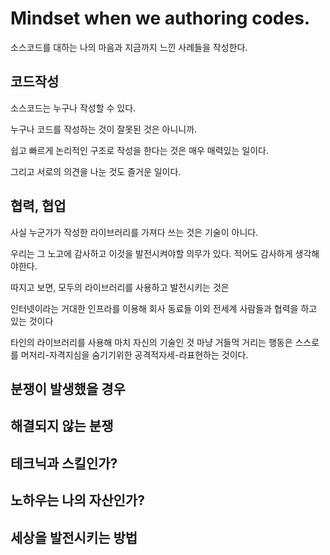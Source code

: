 Mindset when we authoring codes.
===

소스코드를 대하는 나의 마음과 지금까지 느낀 사례들을 작성한다.

## 코드작성

소스코드는 누구나 작성할 수 있다.

누구나 코드를 작성하는 것이 잘못된 것은 아니니까.

쉽고 빠르게 논리적인 구조로 작성을 한다는 것은 매우 매력있는 일이다.

그리고 서로의 의견을 나눈 것도 즐거운 일이다.

## 협력, 협업

사실 누군가가 작성한 라이브러리를 가져다 쓰는 것은 기술이 아니다.

우리는 그 노고에 감사하고 이것을 발전시켜야할 의무가 있다. 적어도 감사하게 생각해야한다.

따지고 보면, 모두의 라이브러리를 사용하고 발전시키는 것은

인터넷이라는 거대한 인프라를 이용해 회사 동료들 이외 전세계 사람들과 협력을 하고 있는 것이다

타인의 라이브러리를 사용해 마치 자신의 기술인 것 마냥 거들먹 거리는 행동은 스스로를 머저리-자격지심을 숨기기위한 공격적자세-라표현하는 것이다.

## 분쟁이 발생했을 경우

## 해결되지 않는 분쟁

## 테크닉과 스킬인가?

## 노하우는 나의 자산인가?

## 세상을 발전시키는 방법